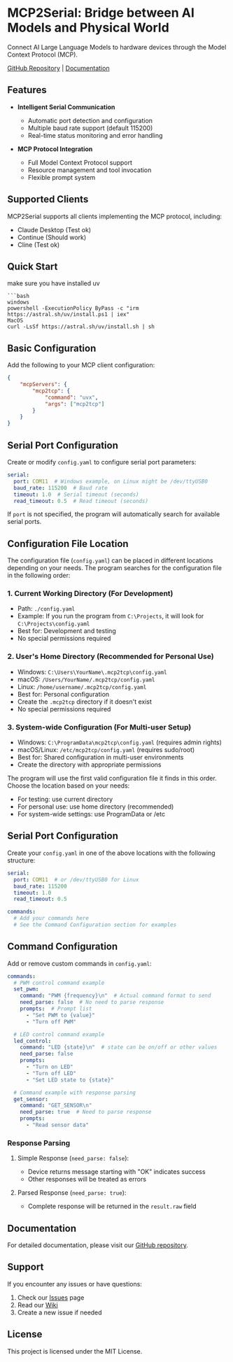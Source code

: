 # MCP2Serial: Bridge between AI Models and Physical World

Connect AI Large Language Models to hardware devices through the Model Context Protocol (MCP).

[GitHub Repository](https://github.com/mcp2everything/mcp2tcp) | [Documentation](https://github.com/mcp2everything/mcp2tcp/tree/main/docs)

## Features

- **Intelligent Serial Communication**
  - Automatic port detection and configuration
  - Multiple baud rate support (default 115200)
  - Real-time status monitoring and error handling

- **MCP Protocol Integration**
  - Full Model Context Protocol support
  - Resource management and tool invocation
  - Flexible prompt system

## Supported Clients

MCP2Serial supports all clients implementing the MCP protocol, including:

- Claude Desktop (Test ok)
- Continue (Should work)
- Cline (Test ok)

## Quick Start
make sure you have installed uv
```
```bash
windows
powershell -ExecutionPolicy ByPass -c "irm https://astral.sh/uv/install.ps1 | iex"
MacOS
curl -LsSf https://astral.sh/uv/install.sh | sh
```
## Basic Configuration

Add the following to your MCP client configuration:

```json
{
    "mcpServers": {
        "mcp2tcp": {
            "command": "uvx",
            "args": ["mcp2tcp"]
        }
    }
}
```

## Serial Port Configuration

Create or modify `config.yaml` to configure serial port parameters:

```yaml
serial:
  port: COM11  # Windows example, on Linux might be /dev/ttyUSB0
  baud_rate: 115200  # Baud rate
  timeout: 1.0  # Serial timeout (seconds)
  read_timeout: 0.5  # Read timeout (seconds)
```

If `port` is not specified, the program will automatically search for available serial ports.

## Configuration File Location

The configuration file (`config.yaml`) can be placed in different locations depending on your needs. The program searches for the configuration file in the following order:

### 1. Current Working Directory (For Development)
- Path: `./config.yaml`
- Example: If you run the program from `C:\Projects`, it will look for `C:\Projects\config.yaml`
- Best for: Development and testing
- No special permissions required

### 2. User's Home Directory (Recommended for Personal Use)
- Windows: `C:\Users\YourName\.mcp2tcp\config.yaml`
- macOS: `/Users/YourName/.mcp2tcp/config.yaml`
- Linux: `/home/username/.mcp2tcp/config.yaml`
- Best for: Personal configuration
- Create the `.mcp2tcp` directory if it doesn't exist
- No special permissions required

### 3. System-wide Configuration (For Multi-user Setup)
- Windows: `C:\ProgramData\mcp2tcp\config.yaml` (requires admin rights)
- macOS/Linux: `/etc/mcp2tcp/config.yaml` (requires sudo/root)
- Best for: Shared configuration in multi-user environments
- Create the directory with appropriate permissions

The program will use the first valid configuration file it finds in this order. Choose the location based on your needs:
- For testing: use current directory
- For personal use: use home directory (recommended)
- For system-wide settings: use ProgramData or /etc

## Serial Port Configuration

Create your `config.yaml` in one of the above locations with the following structure:

```yaml
serial:
  port: COM11  # or /dev/ttyUSB0 for Linux
  baud_rate: 115200
  timeout: 1.0
  read_timeout: 0.5

commands:
  # Add your commands here
  # See the Command Configuration section for examples
```

## Command Configuration

Add or remove custom commands in `config.yaml`:

```yaml
commands:
  # PWM control command example
  set_pwm:
    command: "PWM {frequency}\n"  # Actual command format to send
    need_parse: false  # No need to parse response
    prompts:  # Prompt list
      - "Set PWM to {value}"
      - "Turn off PWM"

  # LED control command example
  led_control:
    command: "LED {state}\n"  # state can be on/off or other values
    need_parse: false
    prompts:
      - "Turn on LED"
      - "Turn off LED"
      - "Set LED state to {state}"

  # Command example with response parsing
  get_sensor:
    command: "GET_SENSOR\n"
    need_parse: true  # Need to parse response
    prompts:
      - "Read sensor data"
```

### Response Parsing

1. Simple Response (`need_parse: false`):
   - Device returns message starting with "OK" indicates success
   - Other responses will be treated as errors

2. Parsed Response (`need_parse: true`):
   - Complete response will be returned in the `result.raw` field

## Documentation

For detailed documentation, please visit our [GitHub repository](https://github.com/mcp2everything/mcp2tcp).

## Support

If you encounter any issues or have questions:
1. Check our [Issues](https://github.com/mcp2everything/mcp2tcp/issues) page
2. Read our [Wiki](https://github.com/mcp2everything/mcp2tcp/wiki)
3. Create a new issue if needed

## License

This project is licensed under the MIT License.
